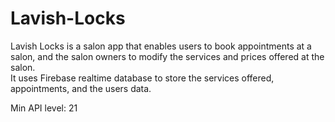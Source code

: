 # Lavish-Locks
Lavish Locks is a salon app that enables users to book appointments at a salon, and the salon owners to modify the services and prices offered at the salon.
</br>
It uses Firebase realtime database to store the services offered, appointments, and the users data.
</br>

Min API level: 21
